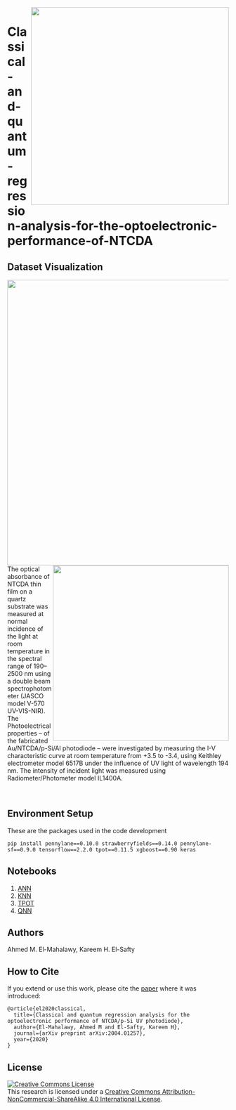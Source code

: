 <img align="right" src="https://github.com/kareem1925/Classical-and-quantum-regression-analysis-for-the-optoelectronic-performance-of-NTCDA/blob/master/fig/material.png" width=450px>   

# Classical-and-quantum-regression-analysis-for-the-optoelectronic-performance-of-NTCDA


## Dataset Visualization
<img align="left" src="https://github.com/kareem1925/Classical-and-quantum-regression-analysis-for-the-optoelectronic-performance-of-NTCDA/blob/master/fig/3d.jpg" width=650px>  
<br/> 

<img align="right" src="https://github.com/kareem1925/Classical-and-quantum-regression-analysis-for-the-optoelectronic-performance-of-NTCDA/blob/master/fig/semi-log.png" width=400px>  

The optical absorbance of NTCDA thin film on a quartz substrate was measured at normal incidence of the light at room temperature in the spectral range of 190–2500 nm using a double beam spectrophotometer (JASCO model V-570 UV-VIS-NIR). The Photoelectrical properties – of the fabricated Au/NTCDA/p-Si/Al photodiode – were investigated by measuring the I-V characteristic curve at room temperature from +3.5 to -3.4, using Keithley electrometer model 6517B under the influence of UV light of wavelength 194 nm. The intensity of incident light was measured using Radiometer/Photometer model IL1400A.

<br/> 

## Environment Setup  

These are the packages used in the code development

```
pip install pennylane==0.10.0 strawberryfields==0.14.0 pennylane-sf==0.9.0 tensorflow==2.2.0 tpot==0.11.5 xgboost==0.90 keras
```

## Notebooks
1. [ANN](https://github.com/kareem1925/Classical-and-quantum-regression-analysis-for-the-optoelectronic-performance-of-NTCDA/blob/master/ANN.ipynb)
2. [KNN](https://github.com/kareem1925/Classical-and-quantum-regression-analysis-for-the-optoelectronic-performance-of-NTCDA/blob/master/KNN%20regressor.ipynb)
3. [TPOT](https://github.com/kareem1925/Classical-and-quantum-regression-analysis-for-the-optoelectronic-performance-of-NTCDA/blob/master/TPOT%20regressor.ipynb)
4. [QNN](https://github.com/kareem1925/Classical-and-quantum-regression-analysis-for-the-optoelectronic-performance-of-NTCDA/blob/master/QNN_regressor.ipynb)

## Authors
Ahmed M. El-Mahalawy, Kareem H. El-Safty

## How to Cite
If you extend or use this work, please cite the [paper][paper] where it was introduced:

```
@article{el2020classical,
  title={Classical and quantum regression analysis for the optoelectronic performance of NTCDA/p-Si UV photodiode},
  author={El-Mahalawy, Ahmed M and El-Safty, Kareem H},
  journal={arXiv preprint arXiv:2004.01257},
  year={2020}
}
```

[paper]: https://arxiv.org/abs/2004.01257

## License
<a rel="license" href="http://creativecommons.org/licenses/by-nc-sa/4.0/"><img alt="Creative Commons License" style="border-width:0" src="https://i.creativecommons.org/l/by-nc-sa/4.0/88x31.png" /></a><br /><span xmlns:dct="http://purl.org/dc/terms/" property="dct:title">This research is licensed under a <a rel="license" href="http://creativecommons.org/licenses/by-nc-sa/4.0/">Creative Commons Attribution-NonCommercial-ShareAlike 4.0 International License</a>.

